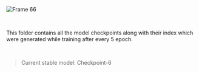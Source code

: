 ![Frame 66](https://github.com/notsanidhyak/Humans-Are-Fake/assets/86651116/51f7bfd7-d253-4071-8ade-87e3568a0b46)

<br>

This folder contains all the model checkpoints along with their index which were generated while training after every 5 epoch.

<br>

> Current stable model: Checkpoint-6
